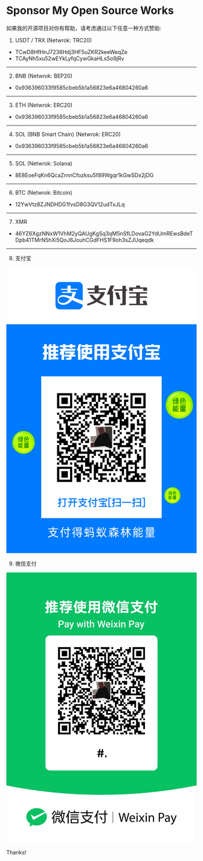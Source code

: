 # Sponsor My Open Source Works

如果我的开源项目对你有帮助，请考虑通过以下任意一种方式赞助:

1.  USDT / TRX (Netwrok: TRC20)
- TCwD8HfHnJ7236Hdj3HF5uZKR2keeWeqZe
- TCAyNh5xu52wEYkLyfqCywGkaHLsSo9jRv

---

2. BNB (Netwrok: BEP20)
- 0x936396033f9585cbeb5b1a56823e6a46804260a6

---

3. ETH (Netwrok: ERC20)
- 0x936396033f9585cbeb5b1a56823e6a46804260a6

---

4. SOL (BNB Smart Chain) (Netwrok: ERC20)
- 0x936396033f9585cbeb5b1a56823e6a46804260a6

---

5. SOL (Netwrok: Solana)
- 8E8EoeFqKn6QcaZrnnCfozksu5f89Wgqr1kGwSDx2jDG

---

6. BTC (Netwrok: Bitcoin)
- 12YwVtz8ZJNDHDG1fvsD8G3QV12udTxJLq

---

7. XMR

- 46YZ6XgzNNxW1VhM2yQAUgKgSq3qM5nSfLDovaG2YdUmREwsBdeTDpb41TMrN5hXi5QoJ6JouhCGdFHS1F9oh3sZJUqeqdk

---

8. 支付宝

![支付宝](images/alipay.PNG)

9. 微信支付

![微信支付](images/wechat.JPG)

Thanks!
